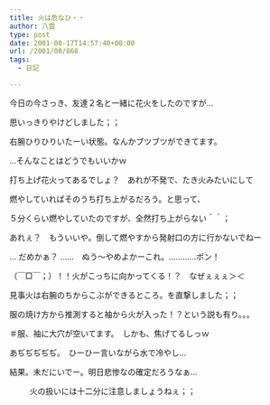 ```yaml
---
title: 火は危なひ・・
author: 八雲
type: post
date: 2001-08-17T14:57:40+00:00
url: /2001/08/868
tags:
  - 日記

---
```

今日の今さっき、友達２名と一緒に花火をしたのですが…

思いっきりやけどしました；；
  
右腕ひりひりいたーい状態。なんかブツブツができてます。
  
…そんなことはどうでもいいかｗ
  
打ち上げ花火ってあるでしょ？　あれが不発で、たき火みたいにして
  
燃やしていればそのうち打ち上がるだろう。と思って、
  
５分くらい燃やしていたのですが、全然打ち上がらない＾＾；
  
あれぇ？　もういいや。倒して燃やすから発射口の方に行かないでねー
  
… だめかぁ？ ……　ぬう～やめよかーこれ。…………ボン！

（￣□￣；）！！火がこっちに向かってくる！？　なぜぇぇぇ＞＜
  
見事火は右腕のちからこぶができるところ。を直撃しました；；
  
服の焼け方から推測すると袖から火が入った！？という説も有り。。。
  
＃服、袖に大穴が空いてます。　しかも、焦げてるしっｗ
  
あぢぢぢぢぢ。　ひーひー言いながら水で冷やし…

結果。未だにいでー。明日悲惨なの確定だろうなぁ…
  
　 　 火の扱いには十二分に注意しましょうねぇ；；
